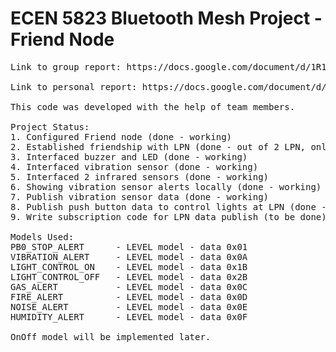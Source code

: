 # ECEN 5823 Bluetooth Mesh Project - Friend Node

<pre>
Link to group report: https://docs.google.com/document/d/1R1eXeu73rT5qerNNjkkjfaU8d4dDdhMGX4tJ_LX3e94/edit

Link to personal report: https://docs.google.com/document/d/1NBM77vrFWzWBoXy0kWyAOh5fD9DEhFWCa_TdBu3d3-8/edit

This code was developed with the help of team members.

Project Status:
1. Configured Friend node (done - working)
2. Established friendship with LPN (done - out of 2 LPN, only one becomes LPN at a time; facing app provisioning issues)
3. Interfaced buzzer and LED (done - working)
4. Interfaced vibration sensor (done - working)
5. Interfaced 2 infrared sensors (done - working)
6. Showing vibration sensor alerts locally (done - working)
7. Publish vibration sensor data (done - working)
8. Publish push button data to control lights at LPN (done - working)
9. Write subscription code for LPN data publish (to be done)

Models Used:
PB0_STOP_ALERT		- LEVEL model - data 0x01
VIBRATION_ALERT 	- LEVEL model - data 0x0A
LIGHT_CONTROL_ON	- LEVEL model - data 0x1B
LIGHT_CONTROL_OFF	- LEVEL model - data 0x2B
GAS_ALERT			- LEVEL model - data 0x0C
FIRE_ALERT 			- LEVEL model - data 0x0D
NOISE_ALERT 		- LEVEL model - data 0x0E
HUMIDITY_ALERT 		- LEVEL model - data 0x0F

OnOff model will be implemented later.

</pre>